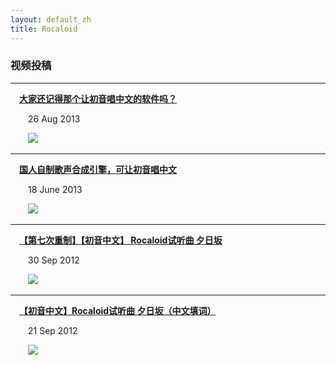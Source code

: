 ```yaml
---
layout: default_zh
title: Rocaloid
---
```


### 视频投稿

---

&emsp;[**大家还记得那个让初音唱中文的软件吗？**][4]
<p class="postdate">&emsp;&emsp;26 Aug 2013</p>

&emsp;&emsp;![](http://i0.hdslb.com/u_f/ed6b69a689be5c62f4d1c7368afab267.png)

---

&emsp;[**国人自制歌声合成引擎，可让初音唱中文**][3]
<p class="postdate">&emsp;&emsp;18 June 2013</p>

&emsp;&emsp;![](http://i2.hdslb.com/u_f/2e74c1ceb9a85130b36156838585dce1.png)

---

&emsp;[**【第七次重制】【初音中文】 Rocaloid试听曲 夕日坂**][2]
<p class="postdate">&emsp;&emsp;30 Sep 2012</p>

&emsp;&emsp;![](http://i2.hdslb.com/user/5101/510196/13490146314debaccd689c90c3.jpg)

---

&emsp;[**【初音中文】Rocaloid试听曲 夕日坂（中文填词）**][1]
<p class="postdate">&emsp;&emsp;21 Sep 2012</p>

&emsp;&emsp;![](http://i2.hdslb.com/user/5101/510196/13490146314debaccd689c90c3.jpg)

<br />

[1]: http://www.bilibili.tv/video/av360461/
[2]: http://www.bilibili.tv/video/av365894/
[3]: http://www.bilibili.tv/video/av595252/
[4]: http://www.bilibili.tv/video/av733216/
